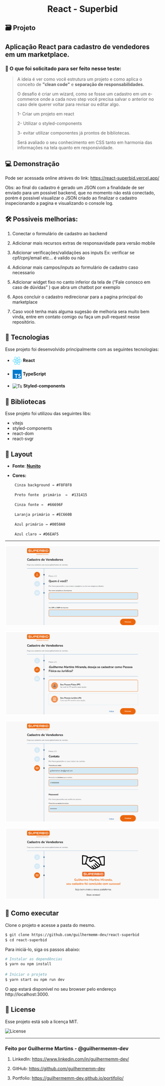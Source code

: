 


<h1 align="center">
    React - Superbid
</h1>



## 🗃 Projeto



## Aplicação React para cadastro de vendedores em um marketplace.

### 📝 O que foi solicitado para ser feito nesse teste:

> A ideia é ver como você estrutura um projeto e como aplica o conceito de
> **"clean code"** e **separação de responsabilidades.**
> 
> O desafio é criar um wizard, como se fosse um cadastro em um
> e-commerce onde a cada novo step você precisa salvar o anterior no
> caso dele querer voltar para revisar ou editar algo.
> 
> 1- Criar um projeto em react
> 
> 2- Utilizar o  styled-components
> 
> 3- evitar utilizar componentes já prontos de bibliotecas.
> 
> 
> 
> Será avaliado o seu conhecimento em CSS tanto em harmonia das
> informações na tela quanto em responsividade.

## 💻 Demonstração

Pode ser acessada online atráves do link:
https://react-superbid.vercel.app/

Obs: ao final do cadastro é gerado um JSON com a finalidade de ser enviado para um possivel backend, que no momento não está conectado, porém é possivel visualizar o JSON criado ao finalizar o cadastro inspecionando a pagina e visualizando o console log.


## 🛠 Possiveis melhorias:

 1. Conectar o formulário de cadastro ao backend
 
 2. Adicionar mais recursos extras de responsavidade para versão mobile

 3. Adicionar verificações/validações aos inputs
 Ex:  verificar se cpf/cpnj/email etc… é valido   ou não

 4. Adicionar mais campos/inputs ao formulário de cadastro caso necessario

 5. Adicionar widget  fixo no canto inferior da tela de  (“Fale conosco em caso de dúvidas” ) que abra um chatbot por exemplo

 6. Apos concluir o cadastro redirecionar para a pagina principal do  marketplace
 
 8. Caso você tenha mais alguma sugesão de melhoria sera muito bem vinda, entre em contato comigo ou faça um pull-request nesse repositório.
 
## 🧪 Tecnologias

Esse projeto foi desenvolvido principalmente com as seguintes tecnologias:

- <img align="center" alt="React" height="30" width="30" src="https://raw.githubusercontent.com/devicons/devicon/master/icons/react/react-original.svg"> **React**

-  <img align="center" alt="Ts" height="30" width="30" src="https://raw.githubusercontent.com/devicons/devicon/master/icons/typescript/typescript-plain.svg">  **TypeScript**
- <img align="center" alt="Ts" height="30" width="30" src="https://cdn-media-1.freecodecamp.org/images/1*p1TndLk3UsGPBsM7qHPZIw.png">  **Styled-components**

## 📕 Bibliotecas

Esse projeto foi utilizou das seguintes libs:

- vitejs
- styled-components
- react-dom
- react-svgr




## 🔖 Layout

- **Fonte**: **[Nunito](https://fonts.google.com/specimen/Nunito)** 

 - **Cores:**

		
		Cinza background → #F8F8F8

		Preto fonte  primário  →  #131415

		Cinza fonte →  #66696F

		Laranja primário → #EC660B

		Azul primário → #0050A0

		Azul claro → #D6EAF5
<hr/>


<p align="center">
    <img alt="FormStep1" src="/public/imgs/step1.png" />
</p>
<p align="center">
    <img alt="FormStep2" src="/public/imgs/step2.png" />
</p>
<p align="center">
    <img alt="FormStep3" src="/public/imgs/step3.png" />
</p>
<p align="center">
    <img alt="FormStep4" src="/public/imgs/step4.png" />
</p>

## 🚀 Como executar

Clone o projeto e acesse a pasta do mesmo.

```bash
$ git clone https://github.com/guilhermemm-dev/react-superbid
$ cd react-superbid
```

Para iniciá-lo, siga os passos abaixo:
```bash
# Instalar as dependências
$ yarn ou npm install

# Iniciar o projeto
$ yarn start ou npm run dev
```
O app estará disponível no seu browser pelo endereço http://localhost:3000.



## 📝 License

Esse projeto está sob a licença MIT.  

  <img  src="https://img.shields.io/static/v1?label=license&message=MIT&color=8257E5&labelColor=000000" alt="License">   
</p>


<hr/>

  

<h3> Feito por Guilherme Martins - @guilhermemm-dev </h3>

  

 1. LinkedIn: https://www.linkedin.com/in/guilhermemm-dev/

 2. GitHub: https://github.com/guilhermemm-dev

 3. Portfolio: https://guilhermemm-dev.github.io/portifolio/

